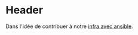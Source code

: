 <!-- TITLE: 08 25 Weekend Ansible -->
<!-- SUBTITLE: A quick summary of 08 25 Weekend Ansible -->

# Header

Dans l'idée de contribuer à notre [infra avec ansible](/infra/software/ansible).